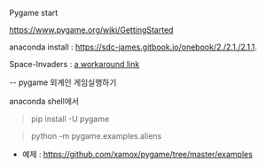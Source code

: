 Pygame  start

https://www.pygame.org/wiki/GettingStarted

anaconda install : https://sdc-james.gitbook.io/onebook/2./2.1./2.1.1.

Space-Invaders : [a workaround link](/Space-Invaders-Pygame) 

-- pygame 외계인 게임실행하기 

anaconda shell에서 

> pip install -U pygame

> python -m pygame.examples.aliens 



* 예제 : https://github.com/xamox/pygame/tree/master/examples





